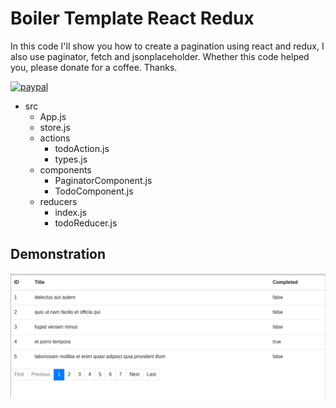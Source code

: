 # Boiler Template React Redux

In this code I'll show you how to create a pagination using react and redux, I also use paginator, fetch and jsonplaceholder.
Whether this code helped you, please donate for a coffee. Thanks.

[![paypal](https://www.paypalobjects.com/en_US/i/btn/btn_donateCC_LG.gif)](https://www.paypal.com/cgi-bin/webscr?cmd=_s-xclick&hosted_button_id=AFSV8TQBVW6LC)

- src
  - App.js
  - store.js
  - actions
    - todoAction.js
    * types.js
  * components
    - PaginatorComponent.js
    - TodoComponent.js
  - reducers
    - index.js
    * todoReducer.js

## Demonstration

![React App](https://github.com/JoanVasquez/react-redux-pagination/blob/master/demonstration/1.png)
